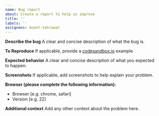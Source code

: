 ```yaml
---
name: Bug report
about: Create a report to help us improve
title: ''
labels: ''
assignees: Anant-Sahrawat
---
```


**Describe the bug**
A clear and concise description of what the bug is.

**To Reproduce**
If applicable, provide a [codesandbox.io](codesandbox.io) example

**Expected behavior**
A clear and concise description of what you expected to happen.

**Screenshots**
If applicable, add screenshots to help explain your problem.

**Browser (please complete the following information):**

- Browser [e.g. chrome, safari]
- Version [e.g. 22]

**Additional context**
Add any other context about the problem here.
